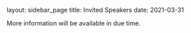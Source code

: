 layout: sidebar_page
title: Invited Speakers
date: 2021-03-31

More information will be available in due time.